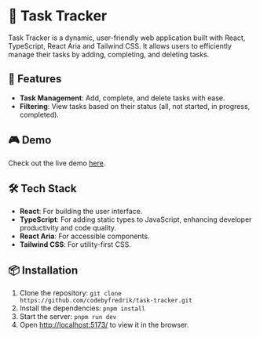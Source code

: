 # 📝 Task Tracker

Task Tracker is a dynamic, user-friendly web application built with React, TypeScript, React Aria and Tailwind CSS. It allows users to efficiently manage their tasks by adding, completing, and deleting tasks.

## 🚀 Features

- **Task Management**: Add, complete, and delete tasks with ease.
- **Filtering**: View tasks based on their status (all, not started, in progress, completed).

## 🎮 Demo

Check out the live demo [here](https://task-tracker-gamma-seven.vercel.app/).

## 🛠️ Tech Stack

- **React**: For building the user interface.
- **TypeScript**: For adding static types to JavaScript, enhancing developer productivity and code quality.
- **React Aria**: For accessible components.
- **Tailwind CSS**: For utility-first CSS.

## 📦 Installation

1. Clone the repository: `git clone https://github.com/codebyfredrik/task-tracker.git`
2. Install the dependencies: `pnpm install`
3. Start the server: `pnpm run dev`
4. Open [http://localhost:5173/](http://localhost:5173/) to view it in the browser.
